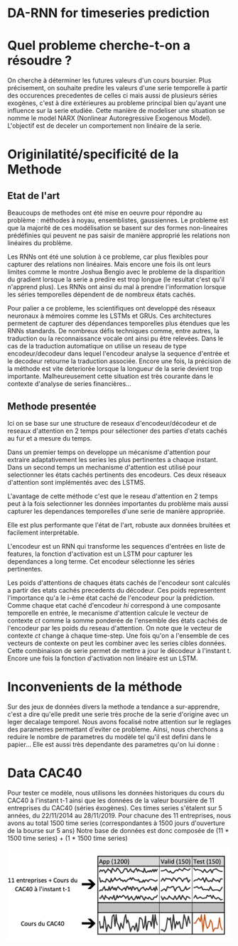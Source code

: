 # DA-RNN for timeseries prediction

# Quel probleme cherche-t-on a résoudre ? 
On cherche à déterminer les futures valeurs d'un cours boursier. Plus précisement, on souhaite predire les valeurs d'une serie temporelle à partir des occurences precedentes de celles ci mais aussi de plusieurs séries exogènes, c'est à dire extérieures au probleme principal bien qu'ayant une influence sur la serie etudiée. Cette manière de modeliser une situation se nomme le model NARX (Nonlinear Autoregressive Exogenous Model). L'objectif est de deceler un comportement non linéaire de la serie. 

# Originilatité/specificité de la Methode
## Etat de l'art 
Beaucoups de methodes ont été mise en oeuvre pour répondre au problème : méthodes à noyau, ensemblistes, gaussiennes. Le probleme est que la majorité de ces modélisation se basent sur des formes non-lineaires prédéfinies qui peuvent ne pas saisir de manière approprié les relations non linéaires du problème.

Les RNNs ont été une solution à ce probleme, car plus flexibles pour capturer des relations non linéaires. Mais encore une fois ils ont leurs limites comme le montre Joshua Bengio avec le probleme de la disparition du gradient lorsque la serie a predire est trop longue (le resultat c'est qu'il n'apprend plus). Les RNNs ont ainsi du mal à prendre l'information lorsque les séries temporelles dépendent de de nombreux états cachés. 

Pour palier a ce probleme, les scientifiques ont developpé des réseaux neuronaux à mémoires comme les LSTMs et GRUs. Ces architectures permetent de capturer des dépendances temporelles plus étendues que les RNNs standards. De nombreux défis techniques comme, entre autres, la traduction ou la reconnaissance vocale ont ainsi pu être relevées. Dans le cas de la traduction automatique on utilise un reseau de type encodeur/decodeur dans lequel l'encodeur analyse la sequence d'entrée et le decodeur retourne la traduction associée. Encore une fois, la précision de la méthode est vite deteriorée lorsque la longueur de la serie devient trop importante. Malheureusement cette situation est très courante dans le contexte d'analyse de series financières...

## Methode presentée
Ici on se base sur une structure de reseaux d'encodeur/décodeur et de reseaux d'attention en 2 temps pour sélectioner des parties d'etats cachés au fur et a mesure du temps. 

Dans un premier temps on developpe un mécanisme d'attention pour extraire adaptativement les series les plus pertinentes a chaque instant.
Dans un second temps un mechanisme d'attention est utilisé pour selectionner les états cachés pertinents des encodeurs.
Ces deux réseaux d'attention sont implémentés avec des LSTMS. 

L'avantage de cette méthode c'est que le reseau d'attention en 2 temps peut à la fois selectionner les données importantes du problème mais aussi capturer les dependances temporelles d'une serie de manière appropriée. 

Elle est plus performante que l'état de l'art, robuste aux données bruitées et facilement interprétable. 

L'encodeur est un RNN qui transforme les sequences d'entrées en liste de features, la fonction d'activation est un LSTM pour capturer les dependances a long terme. Cet encodeur sélectionne les séries pertinentes. 

Les poids d'attentions de chaques états cachés de l'encodeur sont calculés a partir des etats cachés precedents du décodeur. Ces poids representent l'importance qu'a le i-ème état caché de l'encodeur pour la prédiction. Comme chaque etat caché d'encodeur *hi* correspond à une composante temporelle en entrée, le mecanisme d'attention calcule le vecteur de contexte *ct* comme la somme ponderée de l'ensemble des états cachés de l'encodeur par les poids du reseau d'attention. 
On note que le vecteur de contexte *ct* change à chaque time-step. Une fois qu'on a l'ensemble de ces vecteurs de contexte on peut les combiner avec les series cibles données. Cette combinaison de serie permet de mettre a jour le décodeur à l'instant t. Encore une fois la fonction d'activation non linéaire est un LSTM.

# Inconvenients de la méthode

Sur des jeux de données divers la methode a tendance a sur-apprendre, c'est a dire qu'elle predit une serie très proche de la serie d'origine avec un leger decalage temporel. Nous avons focalisé notre attention sur le reglages des parametres permettant d'eviter ce probleme. Ainsi, nous cherchons a reduire le nombre de parametres du modèle tel qu'il est defini dans le papier... 
Elle est aussi très dependante des parametres qu'on lui donne :  

# Data CAC40

Pour tester ce modèle, nous utilisons les données historiques du cours du CAC40 à l'instant t-1 ainsi que les données de la valeur boursière de 11 entreprises du CAC40 (séries éxogènes).
Ces times series s'étalent sur 5 années, du 22/11/2014 au 28/11/2019. 
Pour chacune des 11 entreprises, nous avons au total 1500 time series (correspondantes à 1500 jours d'ouverture de la bourse sur 5 ans)
Notre base de données est donc composée de (11 * 1500 time series) + (1 * 1500 time series) 



![alt text](https://github.com/lulmer/DA-RNN_for_timeseries/blob/master/Capture%20d%E2%80%99e%CC%81cran%202019-11-28%20a%CC%80%2011.50.29.png)
